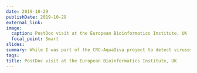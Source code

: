 ```yaml
---
date: 2019-10-29
publishDate: 2019-10-29
external_link: 
image:
  caption: PostDoc visit at the European Bioinformatics Institute, UK
  focal_point: Smart
slides: 
summary: While I was part of the CRC-AquaDiva project to detect viruses in groundwater samples using metagenomics and nanopore sequencing, I had the opportunity to work at EBI in the [Microbiome Informatics Team](https://www.ebi.ac.uk/about/teams/microbiome-informatics/) for several months.    
tags:
title: PostDoc visit at the European Bioinformatics Institute, UK
---
```

